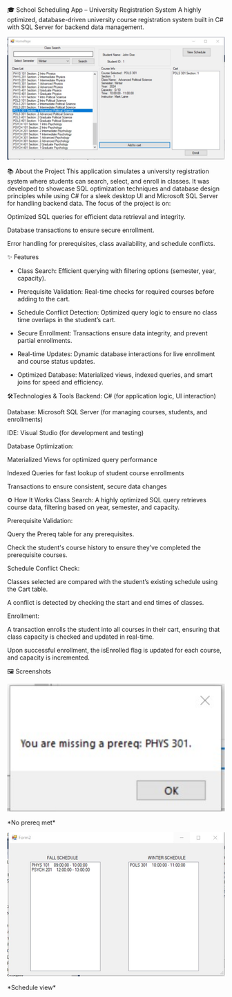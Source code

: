 🎓 School Scheduling App – University Registration System
A highly optimized, database-driven university course registration system built in C# with SQL Server for backend data management.

<p align="center"> <img src="images/ClassSearch.jpg" alt="Class Search UI" width="700"/> </p>

📚 About the Project
This application simulates a university registration system where students can search, select, and enroll in classes. It was developed to showcase SQL optimization techniques and database design principles while using C# for a sleek desktop UI and Microsoft SQL Server for handling backend data. The focus of the project is on:

Optimized SQL queries for efficient data retrieval and integrity.

Database transactions to ensure secure enrollment.

Error handling for prerequisites, class availability, and schedule conflicts.

✨ Features
- Class Search: Efficient querying with filtering options (semester, year, capacity).

- Prerequisite Validation: Real-time checks for required courses before adding to the cart.

- Schedule Conflict Detection: Optimized query logic to ensure no class time overlaps in the student’s cart.

- Secure Enrollment: Transactions ensure data integrity, and prevent partial enrollments.

- Real-time Updates: Dynamic database interactions for live enrollment and course status updates.

- Optimized Database: Materialized views, indexed queries, and smart joins for speed and efficiency.

🛠️Technologies & Tools
Backend: C# (for application logic, UI interaction)

Database: Microsoft SQL Server (for managing courses, students, and enrollments)

IDE: Visual Studio (for development and testing)

Database Optimization:

Materialized Views for optimized query performance

Indexed Queries for fast lookup of student course enrollments

Transactions to ensure consistent, secure data changes

⚙️ How It Works
Class Search:
A highly optimized SQL query retrieves course data, filtering based on year, semester, and capacity.

Prerequisite Validation:

Query the Prereq table for any prerequisites.

Check the student's course history to ensure they’ve completed the prerequisite courses.

Schedule Conflict Check:

Classes selected are compared with the student’s existing schedule using the Cart table.

A conflict is detected by checking the start and end times of classes.

Enrollment:

A transaction enrolls the student into all courses in their cart, ensuring that class capacity is checked and updated in real-time.

Upon successful enrollment, the isEnrolled flag is updated for each course, and capacity is incremented.

🖼️ Screenshots
<p align="center"> <img src="images/PreReq.jpg" alt="Prereq" width="600"/> </p> *No prereq met* <p align="center"> <img src="images/Schedule.jpg" alt="schedule" width="600"/> </p> *Schedule view*
